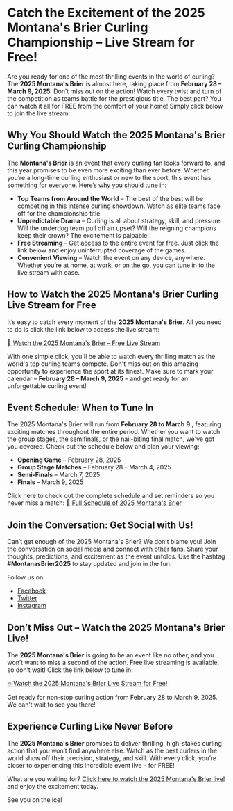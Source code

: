 # Catch the Excitement of the 2025 Montana's Brier Curling Championship – Live Stream for Free!

Are you ready for one of the most thrilling events in the world of curling? The **2025 Montana's Brier** is almost here, taking place from **February 28 – March 9, 2025**. Don’t miss out on the action! Watch every twist and turn of the competition as teams battle for the prestigious title. The best part? You can watch it all for FREE from the comfort of your home! Simply click below to join the live stream:

## Why You Should Watch the 2025 Montana's Brier Curling Championship

The **Montana's Brier** is an event that every curling fan looks forward to, and this year promises to be even more exciting than ever before. Whether you’re a long-time curling enthusiast or new to the sport, this event has something for everyone. Here’s why you should tune in:

- **Top Teams from Around the World** – The best of the best will be competing in this intense curling showdown. Watch as elite teams face off for the championship title.
- **Unpredictable Drama** – Curling is all about strategy, skill, and pressure. Will the underdog team pull off an upset? Will the reigning champions keep their crown? The excitement is palpable!
- **Free Streaming** – Get access to the entire event for free. Just click the link below and enjoy uninterrupted coverage of the games.
- **Convenient Viewing** – Watch the event on any device, anywhere. Whether you’re at home, at work, or on the go, you can tune in to the live stream with ease.

## How to Watch the 2025 Montana's Brier Curling Live Stream for Free

It’s easy to catch every moment of the **2025 Montana's Brier**. All you need to do is click the link below to access the live stream:

[🔴 Watch the 2025 Montana's Brier – Free Live Stream](https://tinyurl.com/livestreamfreeo?st=2025montanasbrier&si=gh)

With one simple click, you'll be able to watch every thrilling match as the world's top curling teams compete. Don't miss out on this amazing opportunity to experience the sport at its finest. Make sure to mark your calendar – **February 28 – March 9, 2025** – and get ready for an unforgettable curling event!

## Event Schedule: When to Tune In

The 2025 Montana's Brier will run from **February 28 to March 9** , featuring exciting matches throughout the entire period. Whether you want to watch the group stages, the semifinals, or the nail-biting final match, we've got you covered. Check out the schedule below and plan your viewing:

- **Opening Game** – February 28, 2025
- **Group Stage Matches** – February 28 – March 4, 2025
- **Semi-Finals** – March 7, 2025
- **Finals** – March 9, 2025

Click here to check out the complete schedule and set reminders so you never miss a match: [📅 Full Schedule of 2025 Montana's Brier](https://tinyurl.com/livestreamfreeo?st=2025montanasbrier&si=gh)

## Join the Conversation: Get Social with Us!

Can’t get enough of the 2025 Montana's Brier? We don’t blame you! Join the conversation on social media and connect with other fans. Share your thoughts, predictions, and excitement as the event unfolds. Use the hashtag **#MontanasBrier2025** to stay updated and join in the fun.

Follow us on:

- [Facebook](https://tinyurl.com/livestreamfreeo?st=2025montanasbrier&si=gh)
- [Twitter](https://tinyurl.com/livestreamfreeo?st=2025montanasbrier&si=gh)
- [Instagram](https://tinyurl.com/livestreamfreeo?st=2025montanasbrier&si=gh)

## Don’t Miss Out – Watch the 2025 Montana's Brier Live!

The **2025 Montana's Brier** is going to be an event like no other, and you won’t want to miss a second of the action. Free live streaming is available, so don’t wait! Click the link below to tune in:

[🔥 Watch the 2025 Montana's Brier Live Stream for Free!](https://tinyurl.com/livestreamfreeo?st=2025montanasbrier&si=gh)

Get ready for non-stop curling action from February 28 to March 9, 2025. We can’t wait to see you there!

## Experience Curling Like Never Before

The **2025 Montana's Brier** promises to deliver thrilling, high-stakes curling action that you won’t find anywhere else. Watch as the best curlers in the world show off their precision, strategy, and skill. With every click, you’re closer to experiencing this incredible event live – for FREE!

What are you waiting for? [Click here to watch the 2025 Montana's Brier live!](https://tinyurl.com/livestreamfreeo?st=2025montanasbrier&si=gh) and enjoy the excitement today.

See you on the ice!
